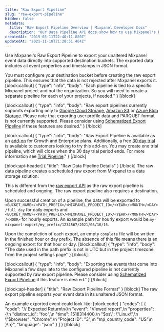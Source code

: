 ```yaml
---
title: "Raw Export Pipeline"
slug: "raw-export-pipeline"
hidden: false
metadata: 
  title: "Raw Export Pipeline Overview | Mixpanel Developer Docs"
  description: "Our Data Pipeline API docs show how to use Mixpanel's Raw Export Pipeline to export your unaltered Mixpanel event data into supported destination buckets."
createdAt: "2019-08-11T22:40:11.880Z"
updatedAt: "2021-11-18T21:28:51.464Z"
---
```

Use Mixpanel's Raw Export Pipeline to export your unaltered Mixpanel event data directly into supported destination buckets. The exported data includes all event properties and timestamps in JSON format.

You must configure your destination bucket before creating the raw export pipeline. This ensures that the data is not rejected after Mixpanel exports it. 
[block:callout]
{
  "type": "info",
  "body": "Each pipeline is tied to a specific Mixpanel project and not the organization. So you will need to create a separate pipeline for each of your projects, if needed."
}
[/block]

[block:callout]
{
  "type": "info",
  "body": "Raw export pipelines currently supports exporting only to [Google Cloud Storage](doc:gcs-raw-pipeline), [Amazon S3](doc:aws-raw-pipeline) or [Azure Blob Storage](doc:azure-raw-pipeline). Please note that exporting user profile data and PARQUET format is not currently supported. Please consider using [Schematized Export Pipeline](doc:schematized-export-pipeline) if these features are desired."
}
[/block]

[block:callout]
{
  "type": "info",
  "body": "Raw Export Pipeline is available as an [add-on](https://mixpanel.com/pricing/) for Growth and Enterprise plans. Additionally, a free [30 day trial](#section-trial-version) is available to customers looking to try this add-on. You may create one trial pipeline, which will close when the 30 day trial period ends. For more information see [Trial Pipeline](doc:trial-pipeline)."
}
[/block]

[block:api-header]
{
  "title": "Raw Data Pipeline Details"
}
[/block]
The raw data pipeline creates a scheduled raw export from Mixpanel to a data storage solution.

This is different from the [raw export API](ref:raw-data-export-api) as the raw export pipeline is scheduled and ongoing. The raw export pipeline also requires a destination. 

Upon successful creation of a pipeline, the data will be exported to ``<BUCKET_NAME>/<PATH_PREFIX>/<MIXPANEL_PROJECT_ID>/<YEAR>/<MONTH>/<DAY>/full_day`` for daily exports and ``<BUCKET_NAME>/<PATH_PREFIX>/<MIXPANEL_PROJECT_ID>/<YEAR>/<MONTH>/<DAY>/<HOUR>`` for hourly exports. An example path for hourly export would be ``my-mixpanel-export/my_prefix/1234567/2021/03/10/16``.

Upon the completion of each export, an empty `complete` file will be written in the finished hour or day prefix. The absence of this file means there is an ongoing export for that hour or day.
[block:callout]
{
  "type": "info",
  "body": "The date used in the path prefix is not in UTC but in the project timezone from the project settings page"
}
[/block]

[block:callout]
{
  "type": "info",
  "body": "Exporting the events that come into Mixpanel a few days late to the configured pipeline is not currently supported by raw export pipeline. Please consider using [Schematized Export Pipeline](doc:schematized-export-pipeline) if this feature is desired."
}
[/block]

[block:api-header]
{
  "title": "Raw Export Pipeline Format"
}
[/block]
The raw export pipeline exports your event data in its unaltered JSON format. 

An example exported event could look like:
[block:code]
{
  "codes": [
    {
      "code": "// Expected Return\n{\n  \"event\": \"Viewed report\",\n    \"properties\": {\n        \"distinct_id\": \"foo\",\n        \"time\": 1518314400,\n        \"$os\": \"Linux\",\n        \"$browser\": \"Chrome\",\n        \"Project ID\": \"3\",\n        \"mp_country_code\": \"US\"\n    }\n}",
      "language": "json"
    }
  ]
}
[/block]